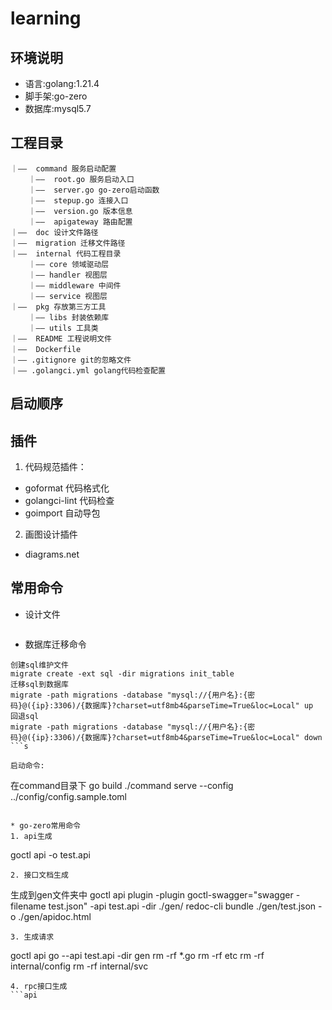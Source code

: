 # learning

## 环境说明
* 语言:golang:1.21.4
* 脚手架:go-zero
* 数据库:mysql5.7

## 工程目录
```
｜——  command 服务启动配置
    ｜——  root.go 服务启动入口
    ｜——  server.go go-zero启动函数
    ｜——  stepup.go 连接入口
    ｜——  version.go 版本信息
    ｜——  apigateway 路由配置
｜——  doc 设计文件路径
｜——  migration 迁移文件路径
｜——  internal 代码工程目录
    ｜—— core 领域驱动层
    ｜—— handler 视图层
    ｜—— middleware 中间件
    ｜—— service 视图层
｜——  pkg 存放第三方工具
    ｜—— libs 封装依赖库
    ｜—— utils 工具类
｜——  README 工程说明文件
｜——  Dockerfile
｜—— .gitignore git的忽略文件
｜—— .golangci.yml golang代码检查配置
```

## 启动顺序

## 插件
1. 代码规范插件：  
* goformat 代码格式化
* golangci-lint 代码检查
* goimport 自动导包

2. 画图设计插件 
* diagrams.net

## 常用命令
* 设计文件
```

```
* 数据库迁移命令
```azure
创建sql维护文件
migrate create -ext sql -dir migrations init_table
迁移sql到数据库
migrate -path migrations -database "mysql://{用户名}:{密码}@({ip}:3306)/{数据库}?charset=utf8mb4&parseTime=True&loc=Local" up
回退sql
migrate -path migrations -database "mysql://{用户名}:{密码}@({ip}:3306)/{数据库}?charset=utf8mb4&parseTime=True&loc=Local" down
```s

启动命令:
```
在command目录下
go build
./command serve --config ../config/config.sample.toml
```

* go-zero常用命令
1. api生成
```
goctl api -o test.api
```
2. 接口文档生成
```
生成到gen文件夹中
goctl api plugin -plugin goctl-swagger="swagger -filename test.json" -api test.api -dir ./gen/
redoc-cli bundle ./gen/test.json -o ./gen/apidoc.html
```
3. 生成请求
```
goctl api go --api test.api -dir gen
rm -rf *.go
rm -rf etc
rm -rf internal/config
rm -rf internal/svc
```
4. rpc接口生成
```api

```